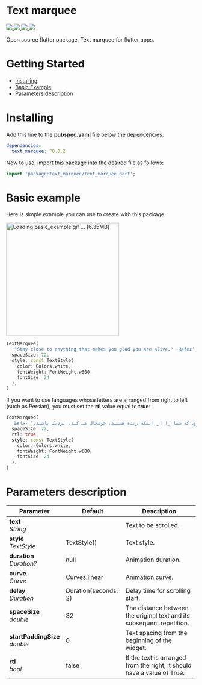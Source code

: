 # Text marquee

<p>
  <a href="https://opensource.org/licenses/MIT">
    <img src="https://img.shields.io/github/license/radnive/flutter_textMarquee?logo=github" />
  </a>
  <a href="https://pub.dev/packages/text_marquee/changelog">
    <img src="https://img.shields.io/badge/version-0.0.2-blueviolet" />
  </a>
  <a href="https://docs.flutter.dev/development/tools/sdk/releases">
    <img src="https://img.shields.io/badge/flutter-3.13.5-blue" />
  </a>
  <a href="https://dart.dev/guides/whats-new">
    <img src="https://img.shields.io/badge/dart-3.1.2-blue" />
  </a>
</p>

Open source flutter package, Text marquee for flutter apps.

# Getting Started
- [Installing](#installing)
- [Basic Example](#basic-example)
- [Parameters description](#parameters-description)

# Installing
Add this line to the **pubspec.yaml** file below the dependencies:
```yaml
dependencies:
  text_marquee: ^0.0.2
```

Now to use, import this package into the desired file as follows:
```dart
import 'package:text_marquee/text_marquee.dart';
```

# Basic example
Here is simple example you can use to create with this package:

<img width="300" height="300" alt="Loading basic_example.gif ... [6.35MB]" src="https://raw.githubusercontent.com/radnive/Flutter_TextMarquee/main/example/basic_example.gif">

```dart
TextMarquee(
  '"Stay close to anything that makes you glad you are alive." -Hafez',
  spaceSize: 72,
  style: const TextStyle(
    color: Colors.white,
    fontWeight: FontWeight.w600,
    fontSize: 24
  ),
)
```

If you want to use languages whose letters are arranged from right to left (such as Persian), you must set the **rtl** value equal to **true**:

```dart
TextMarquee(
  'به هر چیزی که شما را از اینکه زنده هستید، خوشحال می کند، نزدیک باشید." -حافظ"',
  spaceSize: 72,
  rtl: true,
  style: const TextStyle(
    color: Colors.white,
    fontWeight: FontWeight.w600,
    fontSize: 24
  ),
)
```

# Parameters description
| Parameter                         | Default              | Description                                                             |
|-----------------------------------|----------------------|-------------------------------------------------------------------------|
| **text** <br>*String*             || Text to be scrolled. |
| **style** <br>*TextStyle*         | TextStyle()          | Text style.                                                             |
| **duration** <br>*Duration?*      | null                 | Animation duration.                                                     |
| **curve** <br>*Curve*             | Curves.linear        | Animation curve.                                                        |
| **delay** <br>*Duration*          | Duration(seconds: 2) | Delay time for scrolling start.                                         |
| **spaceSize** <br>*double*        | 32                   | The distance between the original text and its subsequent repetition.   |
| **startPaddingSize** <br>*double* | 0                    | Text spacing from the beginning of the widget.                          |
| **rtl** <br>*bool*                | false                | If the text is arranged from the right, it should have a value of True. |
